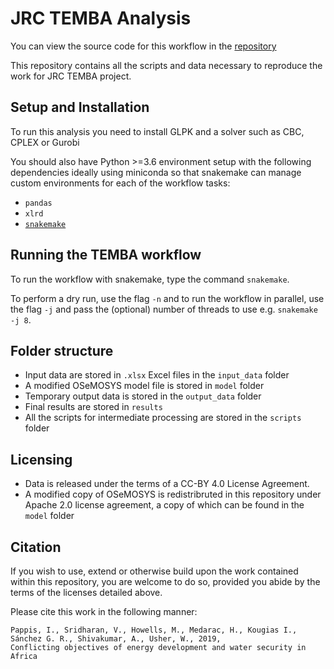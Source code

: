 # JRC TEMBA Analysis

You can view the source code for this workflow in the [repository](https://github.com/KTH-dESA/jrc_temba)

This repository contains all the scripts and data necessary to reproduce the
work for JRC TEMBA project.

## Setup and Installation

To run this analysis you need to install GLPK and a solver such as CBC, CPLEX or Gurobi

You should also have Python >=3.6 environment setup with the following dependencies ideally
using miniconda so that snakemake can manage custom environments for each of the workflow tasks:

- `pandas`
- `xlrd`
- [`snakemake`](https://snakemake.readthedocs.io/en/stable/index.html)

## Running the TEMBA workflow

To run the workflow with snakemake, type the command `snakemake`.

To perform a dry run, use the flag `-n` and to run the workflow in parallel, use the flag `-j` and pass the (optional)
number of threads to use e.g. `snakemake -j 8`.

## Folder structure

- Input data are stored in `.xlsx` Excel files in the `input_data` folder
- A modified OSeMOSYS model file is stored in `model` folder
- Temporary output data is stored in the `output_data` folder
- Final results are stored in `results`
- All the scripts for intermediate processing are stored in the `scripts` folder

## Licensing

- Data is released under the terms of a CC-BY 4.0 License Agreement.
- A modified copy of OSeMOSYS is redistribruted in this repository under Apache 2.0 license agreement, 
  a copy of which can be found in the `model` folder

## Citation

If you wish to use, extend or otherwise build upon the work contained within this repository, you are
welcome to do so, provided you abide by the terms of the licenses detailed above.

Please cite this work in the following manner:

    Pappis, I., Sridharan, V., Howells, M., Medarac, H., Kougias I., Sánchez G. R., Shivakumar, A., Usher, W., 2019,
    Conflicting objectives of energy development and water security in Africa
